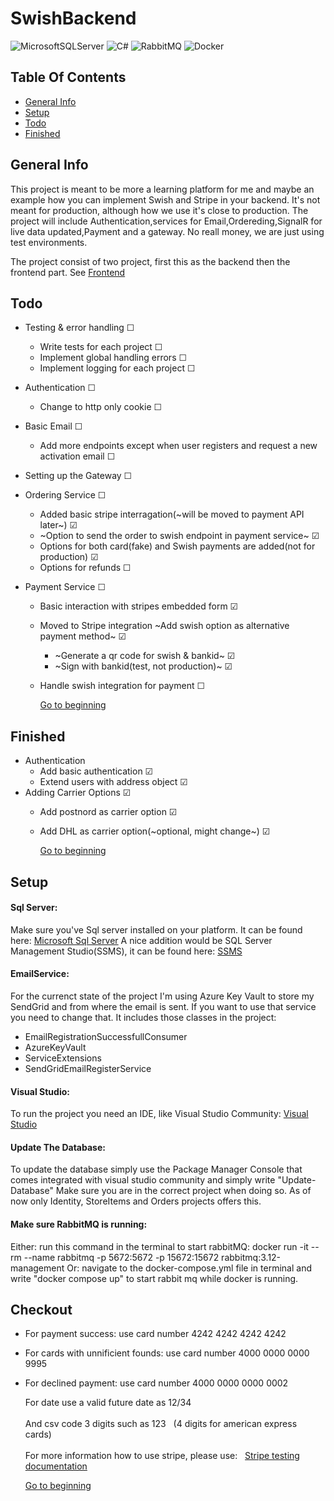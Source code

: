 # SwishBackend

![MicrosoftSQLServer](https://img.shields.io/badge/Microsoft%20SQL%20Sever-CC2927?style=for-the-badge&logo=microsoft%20sql%20server&logoColor=white)
![C#](https://img.shields.io/badge/c%23-%23239120.svg?style=for-the-badge&logo=c-sharp&logoColor=white)
![RabbitMQ](https://img.shields.io/badge/Rabbitmq-FF6600?style=for-the-badge&logo=rabbitmq&logoColor=white)
![Docker](https://img.shields.io/badge/docker-%230db7ed.svg?style=for-the-badge&logo=docker&logoColor=white)
 
## Table Of Contents
* [General Info](#general-info)
* [Setup](#setup)
* [Todo](#todo)
* [Finished](#finished)


## General Info
This project is meant to be more a learning platform for me and maybe an example how you can implement Swish and Stripe in your backend.
It's not meant for production, although how we use it's close to production.
The project will include Authentication,services for Email,Ordereding,SignalR for live data updated,Payment and a gateway.
No reall money, we are just using test environments.

The project consist of two project, first this as the backend then the frontend part. See [Frontend](https://github.com/patrik033/SwishFront)

## Todo  



 - Testing & error handling  &#x2610;
   - Write tests for each project &#x2610;
   - Implement global handling errors &#x2610;
   - Implement logging for each project &#x2610;
 - Authentication &#x2610;
   - Change to http only cookie &#x2610;
  
 - Basic Email &#x2610;
   - Add more endpoints except when user registers and request a new activation email &#x2610;
 - Setting up the Gateway &#x2610;
 - Ordering Service &#x2610;
   - Added basic stripe interragation(~will be moved to payment API later~) &#x2611;
   - ~Option to send the order to swish endpoint in payment service~ &#x2611;
   - Options for both card(fake) and Swish payments are added(not for production) &#x2611;
   - Options for refunds &#x2610;
 
 - Payment Service &#x2610;
   - Basic interaction with stripes embedded form &#x2611;
   - Moved to Stripe integration ~Add swish option as alternative payment method~  &#x2611;
     - ~Generate a qr code for swish & bankid~ &#x2611;
     - ~Sign with bankid(test, not production)~ &#x2611;
   - Handle swish integration for payment   &#x2610;
  
     [Go to beginning](#swishbackend)

## Finished

- Authentication
  - Add basic authentication &#x2611;
  - Extend users with address object &#x2611;
- Adding Carrier Options &#x2611;
  - Add postnord as carrier option &#x2611;
  - Add DHL as carrier option(~optional, might change~)  &#x2611;

    [Go to beginning](#swishbackend)
## Setup
#### Sql Server:

Make sure you've Sql server installed on your platform. It can be found here: [Microsoft Sql Server](https://www.microsoft.com/en-us/sql-server/sql-server-downloads)
A nice addition would be SQL Server Management Studio(SSMS), it can be found here: [SSMS](https://learn.microsoft.com/en-us/sql/ssms/download-sql-server-management-studio-ssms?view=sql-server-ver16)

#### EmailService:
For the currenct state of the project I'm using Azure Key Vault to store my SendGrid and from where the email is sent. If you want to use that service you need to change that. It includes those classes in the project: 

- EmailRegistrationSuccessfullConsumer
- AzureKeyVault
- ServiceExtensions
- SendGridEmailRegisterService


#### Visual Studio:

To run the project you need an IDE, like Visual Studio Community: [Visual Studio](https://visualstudio.microsoft.com/vs/community/)

#### Update The Database:

To update the database simply use the Package Manager Console that comes integrated with visual studio community and simply write "Update-Database"
Make sure you are in the correct project when doing so. As of now only Identity, StoreItems and Orders projects offers this.

#### Make sure RabbitMQ is running:
Either: run this command in the terminal to start rabbitMQ:  docker run -it --rm --name rabbitmq -p 5672:5672 -p 15672:15672 rabbitmq:3.12-management
Or: navigate to the docker-compose.yml file in terminal and write "docker compose up" to start rabbit mq while docker is running.

## Checkout

- For payment success: use card number 4242 4242 4242 4242
- For cards with unnificient founds: use card number 4000 0000 0000 9995
- For declined payment: use card number 4000 0000 0000 0002

  For date use a valid future date as 12/34<br></br>
  And csv code 3 digits such as 123 &nbsp; (4 digits for american express cards)
  <br/><br/>For more information how to use stripe, please use:  &nbsp; [Stripe testing documentation](https://stripe.com/docs/testing?numbers-or-method-or-token=card-numbers#use-test-cards)

    [Go to beginning](#swishbackend)
